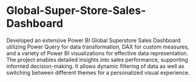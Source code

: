 # Global-Super-Store-Sales-Dashboard
Developed an extensive Power BI Global Superstore Sales Dashboard utilizing Power Query for data transformation, DAX for custom  measures, and a variety of Power BI visualizations for effective data representation. The project enables detailed insights into sales  performance, supporting informed decision-making. It allows dynamic filtering of data as well as switching between different themes for a personalized visual experience.
